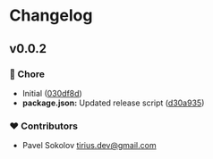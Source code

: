 # Changelog


## v0.0.2


### 🏡 Chore

- Initial ([030df8d](https://github.com/hiperf/pixel/commit/030df8d))
- **package.json:** Updated release script ([d30a935](https://github.com/hiperf/pixel/commit/d30a935))

### ❤️ Contributors

- Pavel Sokolov <tirius.dev@gmail.com>

